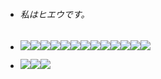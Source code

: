 - <h6>私はヒエウです。</h6>
- <img src="https://img.shields.io/badge/C%23-239120?style=for-the-badge&logo=c-sharp&logoColor=white" /><img src="https://img.shields.io/badge/HTML5-E34F26?style=for-the-badge&logo=html5&logoColor=white" /><img src="https://img.shields.io/badge/CSS3-1572B6?style=for-the-badge&logo=css3&logoColor=white" /><img src="https://img.shields.io/badge/JavaScript-F7DF1E?style=for-the-badge&logo=javascript&logoColor=black" /><img src="https://img.shields.io/badge/.NET-5C2D91?style=for-the-badge&logo=.net&logoColor=white" /><img src="https://img.shields.io/badge/jQuery-0769AD?style=for-the-badge&logo=jquery&logoColor=white"/><img src="https://img.shields.io/badge/Bootstrap-563D7C?style=for-the-badge&logo=bootstrap&logoColor=white" /><img src="https://img.shields.io/badge/MUI-%230081CB.svg?style=for-the-badge&logo=mui&logoColor=white" /><img src="https://img.shields.io/badge/styled--components-DB7093?style=for-the-badge&logo=styled-components&logoColor=white" /><img src="https://img.shields.io/badge/React-20232A?style=for-the-badge&logo=react&logoColor=61DAFB" /><img src="https://img.shields.io/badge/Redux-593D88?style=for-the-badge&logo=redux&logoColor=white" /><img src="https://img.shields.io/badge/Oracle-F80000?style=for-the-badge&logo=oracle&logoColor=white" /><img src="https://img.shields.io/badge/figma-%23F24E1E.svg?style=for-the-badge&logo=figma&logoColor=white" />

- <img src="https://img.shields.io/badge/Microsoft_Word-2B579A?style=for-the-badge&logo=microsoft-word&logoColor=white" /><img src="https://img.shields.io/badge/Microsoft_Excel-217346?style=for-the-badge&logo=microsoft-excel&logoColor=white" /><img src="https://img.shields.io/badge/Microsoft_PowerPoint-B7472A?style=for-the-badge&logo=microsoft-powerpoint&logoColor=white" />

<!---
ThaiXuanHieu-CAV/ThaiXuanHieu-CAV is a ✨ special ✨ repository because its `README.md` (this file) appears on your GitHub profile.
You can click the Preview link to take a look at your changes.
--->
